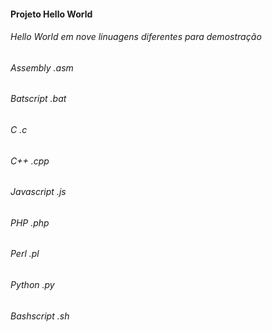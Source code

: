 #### Projeto Hello World
###### Hello World em nove linuagens diferentes para demostração
###### Assembly    .asm
###### Batscript   .bat
###### C           .c
###### C++         .cpp
###### Javascript  .js
###### PHP         .php
###### Perl        .pl
###### Python      .py
###### Bashscript  .sh
